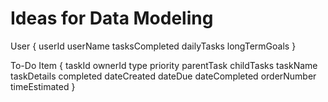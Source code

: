 # Ideas for Data Modeling

User {
  userId
  userName
  tasksCompleted
  dailyTasks
  longTermGoals
}

To-Do Item {
  taskId
  ownerId
  type
  priority
  parentTask
  childTasks
  taskName
  taskDetails
  completed
  dateCreated
  dateDue
  dateCompleted
  orderNumber
  timeEstimated
}